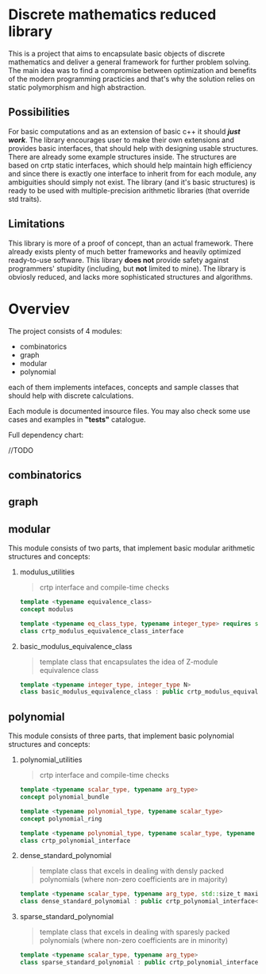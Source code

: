 # Discrete mathematics reduced library

This is a project that aims to encapsulate basic objects of discrete mathematics and deliver a general framework for further problem solving. The main idea was to find a compromise between optimization and benefits of the modern programming practicies and that's why the solution relies on static polymorphism and high abstraction.

## Possibilities

For basic computations and as an extension of basic c++ it should ***just work***. The library encourages user to make their own extensions and provides basic interfaces, that should help with designing usable structures. There are already some example structures inside. The structures are based on crtp static interfaces, which should help maintain high efficiency and since there is exactly one interface to inherit from for each module, any ambiguities should simply not exist. The library (and it's basic structures) is ready to be used with multiple-precision arithmetic libraries (that override std traits).

## Limitations

This library is more of a proof of concept, than an actual framework. There already exists plenty of much better frameworks and heavily optimized ready-to-use software. This library **does not** provide safety against programmers' stupidity (including, but **not** limited to mine). The library is obviosly reduced, and lacks more sophisticated structures and algorithms.

# Overviev

The project consists of 4 modules:

- combinatorics
- graph
- modular
- polynomial

each of them implements intefaces, concepts and sample classes that should help with discrete calculations. 

Each module is documented insource files. You may also check some use cases and examples in **"tests"** catalogue.

Full dependency chart:

//TODO

## combinatorics

## graph

## modular

This module consists of two parts, that implement basic modular arithmetic structures and concepts:

1. modulus_utilities

    > crtp interface and compile-time checks

    ```c++
    template <typename equivalence_class>
    concept modulus

    template <typename eq_class_type, typename integer_type> requires std::numeric_limits<integer_type>::is_integer
    class crtp_modulus_equivalence_class_interface
    ```

7. basic_modulus_equivalence_class

    > template class that encapsulates the idea of Z-module equivalence class

    ```c++
    template <typename integer_type, integer_type N>
    class basic_modulus_equivalence_class : public crtp_modulus_equivalence_class_interface<basic_modulus_equivalence_class<integer_type,N>,integer_type>
    ```

## polynomial

This module consists of three parts, that implement basic polynomial structures and concepts:

1. polynomial_utilities 
    
    > crtp interface and compile-time checks
 
    ```c++
    template <typename scalar_type, typename arg_type>
    concept polynomial_bundle

    template <typename polynomial_type, typename scalar_type>
    concept polynomial_ring

    template <typename polynomial_type, typename scalar_type, typename arg_type> requires polynomial_bundle<scalar_type,arg_type>
    class crtp_polynomial_interface
    ```

7. dense_standard_polynomial
    
    > template class that excels in dealing with densly packed polynomials (where non-zero coefficients are in majority)

    ```c++
    template <typename scalar_type, typename arg_type, std::size_t maximal_degree>
    class dense_standard_polynomial : public crtp_polynomial_interface<dense_standard_polynomial<scalar_type,arg_type,maximal_degree>,scalar_type,arg_type>
    ```

7. sparse_standard_polynomial

    > template class that excels in dealing with sparesly packed polynomials (where non-zero coefficients are in minority)

    ```c++
    template <typename scalar_type, typename arg_type>
    class sparse_standard_polynomial : public crtp_polynomial_interface<sparse_standard_polynomial<scalar_type,arg_type>,scalar_type,arg_type>
    ```